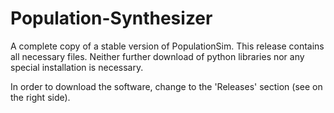 # Population-Synthesizer
A complete copy of a stable version of PopulationSim. This release contains all necessary files. Neither further download of python libraries nor any special installation is necessary.

In order to download the software, change to the 'Releases' section (see on the right side).
